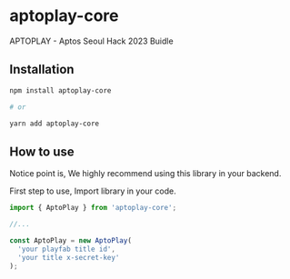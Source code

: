 # aptoplay-core

APTOPLAY - Aptos Seoul Hack 2023 Buidle

## Installation

```bash
npm install aptoplay-core

# or

yarn add aptoplay-core
```

## How to use

Notice point is, We highly recommend using this library in your backend.

First step to use, Import library in your code.

```ts
import { AptoPlay } from 'aptoplay-core';

//...

const AptoPlay = new AptoPlay(
  'your playfab title id',
  'your title x-secret-key'
);
```
